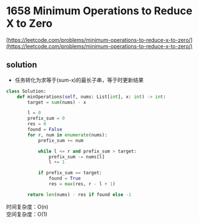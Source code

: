 # 1658 Minimum Operations to Reduce X to Zero

[https://leetcode.com/problems/minimum-operations-to-reduce-x-to-zero/](https://leetcode.com/problems/minimum-operations-to-reduce-x-to-zero/)

## solution

- 任务转化为求等于(sum-x)的最长子串，等于时更新结果

```python
class Solution:
    def minOperations(self, nums: List[int], x: int) -> int:
        target = sum(nums) - x

        l = 0
        prefix_sum = 0
        res = 0
        found = False
        for r, num in enumerate(nums):
            prefix_sum += num

            while l <= r and prefix_sum > target:
                prefix_sum -= nums[l]
                l += 1

            if prefix_sum == target:
                found = True
                res = max(res, r - l + 1)

        return len(nums) - res if found else -1
```

时间复杂度：O(n) <br>
空间复杂度：O(1)
